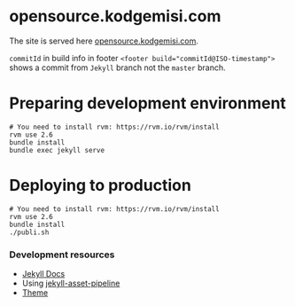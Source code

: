 # opensource.kodgemisi.com

The site is served here [opensource.kodgemisi.com](https://opensource.kodgemisi.com/).

`commitId` in build info in footer `<footer build="commitId@ISO-timestamp">` shows a commit from `Jekyll` branch not the `master` branch.

# Preparing development environment

```
# You need to install rvm: https://rvm.io/rvm/install
rvm use 2.6
bundle install
bundle exec jekyll serve
```

# Deploying to production

```
# You need to install rvm: https://rvm.io/rvm/install
rvm use 2.6
bundle install
./publi.sh
```

### Development resources

* [Jekyll Docs](https://jekyllrb.com/docs/variables/)
* Using [jekyll-asset-pipeline](https://github.com/matthodan/jekyll-asset-pipeline)
* [Theme](https://wrappixel.com/demos/admin-templates/material-pro/material/icon-material.html)
